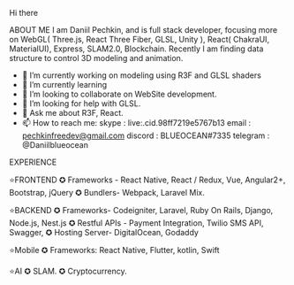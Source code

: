  Hi there 
 
ABOUT ME
I am Daniil Pechkin, and is full stack developer, focusing more on WebGL( Three.js, React Three Fiber, GLSL, Unity ), React( ChakraUI, MaterialUI), Express, SLAM2.0, Blockchain. 
Recently I am finding  data structure to control 3D modeling and animation.

- 🔭 I’m currently working on modeling using R3F and GLSL shaders
- 🌱 I’m currently learning 
- 👯 I’m looking to collaborate on WebSite development.
- 🤔 I’m looking for help with GLSL.
- 💬 Ask me about R3F, React.
- 📫 How to reach me: skype : live:.cid.98ff7219e5767b13 email : pechkinfreedev@gmail.com discord : BLUEOCEAN#7335 telegram : @Daniilblueocean

EXPERIENCE

⭐FRONTEND
✪ Frameworks - React Native, React / Redux, Vue, Angular2+, Bootstrap, jQuery
✪ Bundlers- Webpack, Laravel Mix.

⭐BACKEND
✪ Frameworks- Codeigniter, Laravel, Ruby On Rails, Django, Node.js, Nest.js
✪ Restful APIs - Payment Integration, Twilio SMS API, Swagger,
✪ Hosting Server- DigitalOcean, Godaddy

⭐Mobile
✪ Frameworks: React Native, Flutter, kotlin, Swift

⭐AI
✪ SLAM.
✪ Cryptocurrency.
